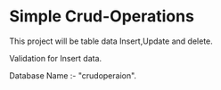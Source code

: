 # Simple Crud-Operations

This project will be table data Insert,Update and delete.

Validation for Insert data.  

Database Name :- "crudoperaion".
